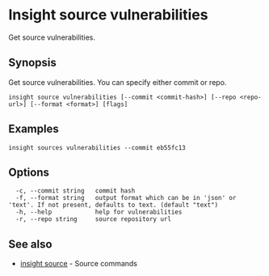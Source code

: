 # Insight source vulnerabilities

Get source vulnerabilities.

## <a id='synopsis'></a>Synopsis

Get source vulnerabilities. You can specify either commit or repo.

```
insight source vulnerabilities [--commit <commit-hash>] [--repo <repo-url>] [--format <format>] [flags]
```

## <a id='examples'></a>Examples

```
insight sources vulnerabilities --commit eb55fc13
```

## <a id='options'></a>Options

```
  -c, --commit string   commit hash
  -f, --format string   output format which can be in 'json' or 'text'. If not present, defaults to text. (default "text")
  -h, --help            help for vulnerabilities
  -r, --repo string     source repository url
```

## <a id='see-also'></a>See also

* [insight source](insight_source.md)	 - Source commands
